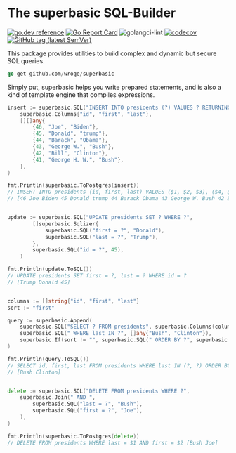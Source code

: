 # The superbasic SQL-Builder

[![go.dev reference](https://img.shields.io/badge/go.dev-reference-007d9c?logo=go&logoColor=white)](https://pkg.go.dev/github.com/wroge/superbasic)
[![Go Report Card](https://goreportcard.com/badge/github.com/wroge/superbasic)](https://goreportcard.com/report/github.com/wroge/superbasic)
![golangci-lint](https://github.com/wroge/superbasic/workflows/golangci-lint/badge.svg)
[![codecov](https://codecov.io/gh/wroge/superbasic/branch/main/graph/badge.svg?token=SBSedMOGHR)](https://codecov.io/gh/wroge/superbasic)
[![GitHub tag (latest SemVer)](https://img.shields.io/github/tag/wroge/superbasic.svg?style=social)](https://github.com/wroge/superbasic/tags)

This package provides utilities to build complex and dynamic but secure SQL queries.

```go
go get github.com/wroge/superbasic
```

Simply put, superbasic helps you write prepared statements, and is also a kind of template engine that compiles expressions.

```go
insert := superbasic.SQL("INSERT INTO presidents (?) VALUES ? RETURNING id",
	superbasic.Columns{"id", "first", "last"},
	[][]any{
		{46, "Joe", "Biden"},
		{45, "Donald", "trump"},
		{44, "Barack", "Obama"},
		{43, "George W.", "Bush"},
		{42, "Bill", "Clinton"},
		{41, "George H. W.", "Bush"},
	},
)

fmt.Println(superbasic.ToPostgres(insert))
// INSERT INTO presidents (id, first, last) VALUES ($1, $2, $3), ($4, $5, $6), ($7, $8, $9), ($10, $11, $12), ($13, $14, $15), ($16, $17, $18) RETURNING id 
// [46 Joe Biden 45 Donald trump 44 Barack Obama 43 George W. Bush 42 Bill Clinton 41 George H. W. Bush]


update := superbasic.SQL("UPDATE presidents SET ? WHERE ?",
		[]superbasic.Sqlizer{
			superbasic.SQL("first = ?", "Donald"),
			superbasic.SQL("last = ?", "Trump"),
		},
		superbasic.SQL("id = ?", 45),
	)

fmt.Println(update.ToSQL())
// UPDATE presidents SET first = ?, last = ? WHERE id = ? 
// [Trump Donald 45]


columns := []string{"id", "first", "last"}
sort := "first"

query := superbasic.Append(
	superbasic.SQL("SELECT ? FROM presidents", superbasic.Columns(columns)),
	superbasic.SQL(" WHERE last IN ?", []any{"Bush", "Clinton"}),
	superbasic.If(sort != "", superbasic.SQL(" ORDER BY ?", superbasic.SQL(sort))),
)

fmt.Println(query.ToSQL())
// SELECT id, first, last FROM presidents WHERE last IN (?, ?) ORDER BY first 
// [Bush Clinton]


delete := superbasic.SQL("DELETE FROM presidents WHERE ?",
	superbasic.Join(" AND ",
		superbasic.SQL("last = ?", "Bush"),
		superbasic.SQL("first = ?", "Joe"),
	),
)

fmt.Println(superbasic.ToPostgres(delete))
// DELETE FROM presidents WHERE last = $1 AND first = $2 [Bush Joe]
```